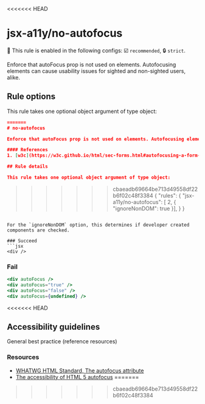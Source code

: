 <<<<<<< HEAD
# jsx-a11y/no-autofocus

💼 This rule is enabled in the following configs: ☑️ `recommended`, 🔒 `strict`.

<!-- end auto-generated rule header -->

Enforce that autoFocus prop is not used on elements. Autofocusing elements can cause usability issues for sighted and non-sighted users, alike.

## Rule options

This rule takes one optional object argument of type object:

```json
=======
# no-autofocus

Enforce that autoFocus prop is not used on elements. Autofocusing elements can cause usability issues for sighted and non-sighted users, alike.

#### References
1. [w3c](https://w3c.github.io/html/sec-forms.html#autofocusing-a-form-control-the-autofocus-attribute)

## Rule details

This rule takes one optional object argument of type object:

```
>>>>>>> cbaeadb69664be713d49558df22b6f02c48f3384
{
    "rules": {
        "jsx-a11y/no-autofocus": [ 2, {
            "ignoreNonDOM": true
        }],
    }
}
```

For the `ignoreNonDOM` option, this determines if developer created components are checked.

### Succeed
```jsx
<div />
```

### Fail
```jsx
<div autoFocus />
<div autoFocus="true" />
<div autoFocus="false" />
<div autoFocus={undefined} />
```
<<<<<<< HEAD

## Accessibility guidelines
General best practice (reference resources)

### Resources
- [WHATWG HTML Standard, The autofocus attribute](https://html.spec.whatwg.org/multipage/interaction.html#attr-fe-autofocus)
- [The accessibility of HTML 5 autofocus](https://www.brucelawson.co.uk/2009/the-accessibility-of-html-5-autofocus/)
=======
>>>>>>> cbaeadb69664be713d49558df22b6f02c48f3384
